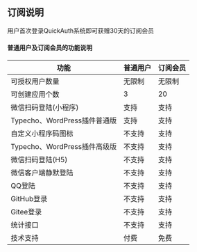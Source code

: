 ## 订阅说明

用户首次登录QuickAuth系统即可获赠30天的订阅会员

#### 普通用户及订阅会员的功能说明

| 功能                         | 普通用户 | 订阅会员 |
| ---------------------------- | -------- | -------- |
| 可授权用户数量               | 无限制   | 无限制   |
| 可创建应用个数               | 3        | 20       |
| 微信扫码登陆(小程序)         | 支持     | 支持     |
| Typecho、WordPress插件普通版 | 支持     | 支持     |
| 自定义小程序码图标           | 不支持   | 支持     |
| Typecho、WordPress插件高级版 | 不支持   | 支持     |
| 微信扫码登陆(H5)             | 不支持   | 支持     |
| 微信客户端静默登陆           | 不支持   | 支持     |
| QQ登陆                       | 不支持   | 支持     |
| GitHub登录                   | 不支持   | 支持     |
| Gitee登录                    | 不支持   | 支持     |
| 统计接口                     | 不支持   | 支持     |
| 技术支持                     | 付费     | 免费     |

